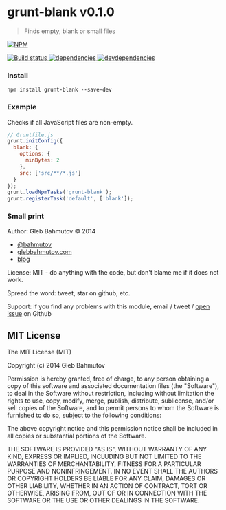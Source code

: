 # grunt-blank v0.1.0

> Finds empty, blank or small files

[![NPM][grunt-blank-icon] ][grunt-blank-url]

[![Build status][grunt-blank-ci-image] ][grunt-blank-ci-url]
[![dependencies][grunt-blank-dependencies-image] ][grunt-blank-dependencies-url]
[![devdependencies][grunt-blank-devdependencies-image] ][grunt-blank-devdependencies-url]

[grunt-blank-icon]: https://nodei.co/npm/grunt-blank.png?downloads=true
[grunt-blank-url]: https://npmjs.org/package/grunt-blank
[grunt-blank-ci-image]: https://travis-ci.org/bahmutov/grunt-blank.png?branch=master
[grunt-blank-ci-url]: https://travis-ci.org/bahmutov/grunt-blank
[grunt-blank-dependencies-image]: https://david-dm.org/bahmutov/grunt-blank.png
[grunt-blank-dependencies-url]: https://david-dm.org/bahmutov/grunt-blank
[grunt-blank-devdependencies-image]: https://david-dm.org/bahmutov/grunt-blank/dev-status.png
[grunt-blank-devdependencies-url]: https://david-dm.org/bahmutov/grunt-blank#info=devDependencies



### Install

`npm install grunt-blank --save-dev`

### Example

Checks if all JavaScript files are non-empty.

```js
// Gruntfile.js
grunt.initConfig({
  blank: {
    options: {
      minBytes: 2
    },
    src: ['src/**/*.js']
  }
});
grunt.loadNpmTasks('grunt-blank');
grunt.registerTask('default', ['blank']);
```



### Small print

Author: Gleb Bahmutov &copy; 2014

* [@bahmutov](https://twitter.com/bahmutov)
* [glebbahmutov.com](http://glebbahmutov.com)
* [blog](http://bahmutov.calepin.co/)

License: MIT - do anything with the code, but don't blame me if it does not work.

Spread the word: tweet, star on github, etc.

Support: if you find any problems with this module, email / tweet /
[open issue](https://github.com/bahmutov/grunt-blank/issues) on Github



## MIT License

The MIT License (MIT)

Copyright (c) 2014 Gleb Bahmutov

Permission is hereby granted, free of charge, to any person obtaining a copy of
this software and associated documentation files (the "Software"), to deal in
the Software without restriction, including without limitation the rights to
use, copy, modify, merge, publish, distribute, sublicense, and/or sell copies of
the Software, and to permit persons to whom the Software is furnished to do so,
subject to the following conditions:

The above copyright notice and this permission notice shall be included in all
copies or substantial portions of the Software.

THE SOFTWARE IS PROVIDED "AS IS", WITHOUT WARRANTY OF ANY KIND, EXPRESS OR
IMPLIED, INCLUDING BUT NOT LIMITED TO THE WARRANTIES OF MERCHANTABILITY, FITNESS
FOR A PARTICULAR PURPOSE AND NONINFRINGEMENT. IN NO EVENT SHALL THE AUTHORS OR
COPYRIGHT HOLDERS BE LIABLE FOR ANY CLAIM, DAMAGES OR OTHER LIABILITY, WHETHER
IN AN ACTION OF CONTRACT, TORT OR OTHERWISE, ARISING FROM, OUT OF OR IN
CONNECTION WITH THE SOFTWARE OR THE USE OR OTHER DEALINGS IN THE SOFTWARE.



